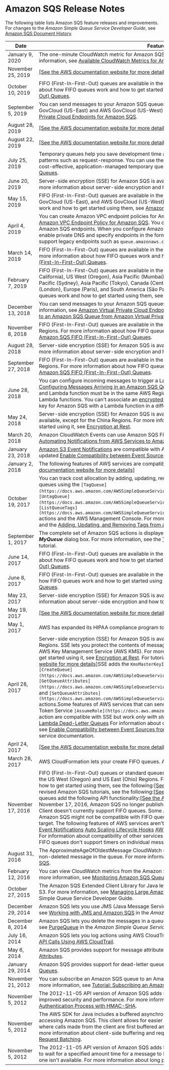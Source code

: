 # Amazon SQS Release Notes<a name="sqs-release-notes"></a>

The following table lists Amazon SQS feature releases and improvements\. For changes to the *Amazon Simple Queue Service Developer Guide*, see [Amazon SQS Document History](sqs-document-history.md)\.


| Date | Feature Release | 
| --- | --- | 
| January 9, 2020 | The one\-minute CloudWatch metric for Amazon SQS is available in all commercial Regions\. For more information, see [Available CloudWatch Metrics for Amazon SQS](sqs-available-cloudwatch-metrics.md)\.  | 
| November 25, 2019 |  [\[See the AWS documentation website for more details\]](http://docs.aws.amazon.com/AWSSimpleQueueService/latest/SQSDeveloperGuide/sqs-release-notes.html)  | 
| October 10, 2019 | FIFO \(First\-In\-First\-Out\) queues are available in the Middle East \(Bahrain\) Region\. For more information about how FIFO queues work and how to get started using them, see [Amazon SQS FIFO \(First\-In\-First\-Out\) Queues](FIFO-queues.md)\. | 
| September 5, 2019 | You can send messages to your Amazon SQS queues from Amazon Virtual Private Cloud in the AWS GovCloud \(US\-East\) and AWS GovCloud \(US\-West\) Regions\. For more information, see [Amazon Virtual Private Cloud Endpoints for Amazon SQS](sqs-internetwork-traffic-privacy.md#sqs-vpc-endpoints)\. | 
| August 28, 2019 |  [\[See the AWS documentation website for more details\]](http://docs.aws.amazon.com/AWSSimpleQueueService/latest/SQSDeveloperGuide/sqs-release-notes.html)  | 
| August 22, 2019 |  [\[See the AWS documentation website for more details\]](http://docs.aws.amazon.com/AWSSimpleQueueService/latest/SQSDeveloperGuide/sqs-release-notes.html)  | 
| July 25, 2019 | Temporary queues help you save development time and deployment costs when using common message patterns such as request\-response\. You can use the [Temporary Queue Client](https://github.com/awslabs/amazon-sqs-java-temporary-queues-client) to create high\-throughput, cost\-effective, application\-managed temporary queues\. For more information, see [Amazon SQS Temporary Queues](sqs-temporary-queues.md)\. | 
| June 20, 2019 | Server\-side encryption \(SSE\) for Amazon SQS is available in the AWS GovCloud \(US\-East\) Region\. For more information about server\-side encryption and how to get started using it, see [Encryption at Rest](sqs-server-side-encryption.md)\. | 
| May 15, 2019 | FIFO \(First\-In\-First\-Out\) queues are available in the Asia Pacific \(Hong Kong\), China \(Beijing\), AWS GovCloud \(US\-East\), and AWS GovCloud \(US\-West\) Regions\. For more information about how FIFO queues work and how to get started using them, see [Amazon SQS FIFO \(First\-In\-First\-Out\) Queues](FIFO-queues.md)\. | 
| April 4, 2019 | You can create Amazon VPC endpoint policies for Amazon SQS\. For more information, see [Creating an Amazon VPC Endpoint Policy for Amazon SQS](sqs-internetwork-traffic-privacy.md#sqs-vpc-endpoint-policy)\.   You can use Amazon Virtual Private Cloud only with HTTPS Amazon SQS endpoints\.   When you configure Amazon SQS to send messages from Amazon VPC, you must enable private DNS and specify endpoints in the format `sqs.us-east-2.amazonaws.com`\.   Private DNS doesn't support legacy endpoints such as `queue.amazonaws.com` or `us-east-2.queue.amazonaws.com`\.    | 
| March 14, 2019 | FIFO \(First\-In\-First\-Out\) queues are available in the Europe \(Stockholm\) and China \(Ningxia\) Regions\. For more information about how FIFO queues work and how to get started using them, see [Amazon SQS FIFO \(First\-In\-First\-Out\) Queues](FIFO-queues.md)\. | 
| February 7, 2019 | FIFO \(First\-In\-First\-Out\) queues are available in the US East \(Ohio\), US East \(N\. Virginia\), US West \(N\. California\), US West \(Oregon\), Asia Pacific \(Mumbai\), Asia Pacific \(Seoul\), Asia Pacific \(Singapore\), Asia Pacific \(Sydney\), Asia Pacific \(Tokyo\), Canada \(Central\), Europe \(Frankfurt\), Europe \(Ireland\), Europe \(London\), Europe \(Paris\), and South America \(São Paulo\) Regions\. For more information about how FIFO queues work and how to get started using them, see [Amazon SQS FIFO \(First\-In\-First\-Out\) Queues](FIFO-queues.md)\. | 
| December 13, 2018 | You can send messages to your Amazon SQS queues from Amazon Virtual Private Cloud\. For more information, see [Amazon Virtual Private Cloud Endpoints for Amazon SQS](sqs-internetwork-traffic-privacy.md#sqs-vpc-endpoints) and [Tutorial: Sending a Message to an Amazon SQS Queue from Amazon Virtual Private Cloud](sqs-sending-messages-from-vpc.md)\. | 
| November 8, 2018 | FIFO \(First\-In\-First\-Out\) queues are available in the Asia Pacific \(Sydney\) and Asia Pacific \(Tokyo\) Regions\. For more information about how FIFO queues work and how to get started using them, see [Amazon SQS FIFO \(First\-In\-First\-Out\) Queues](FIFO-queues.md)\. | 
| August 28, 2018 | Server\-side encryption \(SSE\) for Amazon SQS is available in the AWS GovCloud \(US\-West\) Region\. For more information about server\-side encryption and how to get started using it, see [Encryption at Rest](sqs-server-side-encryption.md)\. | 
| September 27, 2018 | FIFO \(First\-In\-First\-Out\) queues are available in the Asia Pacific \(Sydney\) and Asia Pacific \(Tokyo\) Regions\. For more information about how FIFO queues work and how to get started using them, see [Amazon SQS FIFO \(First\-In\-First\-Out\) Queues](FIFO-queues.md)\. | 
| June 28, 2018 | You can configure incoming messages to trigger a Lambda function\. For more information, see [Tutorial: Configuring Messages Arriving in an Amazon SQS Queue to Trigger an AWS Lambda Function](sqs-configure-lambda-function-trigger.md)\.   Your queue and Lambda function must be in the same AWS Region\.  You can associate only one queue with one or more Lambda functions\.  You can't associate an [encrypted queue](sqs-server-side-encryption.md) that uses an AWS managed customer master key for Amazon SQS with a Lambda function in a different AWS account\.   | 
| May 24, 2018 | Server\-side encryption \(SSE\) for Amazon SQS is available in all commercial Regions where Amazon SQS is available, except for the China Regions\. For more information about server\-side encryption and how to get started using it, see [Encryption at Rest](sqs-server-side-encryption.md)\. | 
| March 20, 2018 | Amazon CloudWatch Events can use Amazon SQS FIFO queues as targets\. For more information, see [Automating Notifications from AWS Services to Amazon SQS using CloudWatch Events](sqs-automating-using-cloudwatch-events.md)\. | 
| January 23, 2018 | [Amazon S3 Event Notifications](https://docs.aws.amazon.com/AmazonS3/latest/dev/NotificationHowTo.html) are compatible with Amazon SQS SSE\. For more information, see the updated [Enable Compatibility between Event Sources from AWS Services and Encrypted Queues](sqs-key-management.md#compatibility-with-aws-services) section\. | 
| January 2, 2018 | The following features of AWS services are compatible with Amazon SQS SSE: [\[See the AWS documentation website for more details\]](http://docs.aws.amazon.com/AWSSimpleQueueService/latest/SQSDeveloperGuide/sqs-release-notes.html) | 
| October 19, 2017 |  You can track cost allocation by adding, updating, removing, and listing metadata tags for Amazon SQS queues using the `[TagQueue](https://docs.aws.amazon.com/AWSSimpleQueueService/latest/APIReference/API_TagQueue.html)`, `[UntagQueue](https://docs.aws.amazon.com/AWSSimpleQueueService/latest/APIReference/API_UntagQueue.html)`, and `[ListQueueTags](https://docs.aws.amazon.com/AWSSimpleQueueService/latest/APIReference/API_ListQueueTags.html)` actions and the AWS Management Console\. For more information, see [Amazon SQS Cost Allocation Tags](sqs-queue-tags.md) and the [Adding, Updating, and Removing Tags from an Amazon SQS Queue](sqs-add-update-remove-tag-queue.md) tutorial\.  | 
| September 1, 2017 |  The complete set of Amazon SQS actions is displayed in the **Actions** list on the **Add a Permission to *MyQueue*** dialog box\. For more information, see the [Tutorial: Adding Permissions to an Amazon SQS Queue](sqs-add-permissions.md) tutorial\.  | 
| June 14, 2017 | FIFO \(First\-In\-First\-Out\) queues are available in the US East \(N\. Virginia\) region\. For more information about how FIFO queues work and how to get started using them, see [Amazon SQS FIFO \(First\-In\-First\-Out\) Queues](FIFO-queues.md)\. | 
| June 8, 2017 | FIFO \(First\-In\-First\-Out\) queues are available in the Europe \(Ireland\) region\. For more information about how FIFO queues work and how to get started using them, see [Amazon SQS FIFO \(First\-In\-First\-Out\) Queues](FIFO-queues.md)\. | 
| May 23, 2017 | Server\-side encryption \(SSE\) for Amazon SQS is available in the US East \(N\. Virginia\) Region\. For more information about server\-side encryption and how to get started using it, see [Encryption at Rest](sqs-server-side-encryption.md)\. | 
| May 19, 2017 |  [\[See the AWS documentation website for more details\]](http://docs.aws.amazon.com/AWSSimpleQueueService/latest/SQSDeveloperGuide/sqs-release-notes.html)  | 
| May 1, 2017 | AWS has expanded its HIPAA compliance program to include Amazon SQS as a [HIPAA Eligible Service](https://aws.amazon.com/compliance/hipaa-compliance/)\. | 
| April 28, 2017 | Server\-side encryption \(SSE\) for Amazon SQS is available in the US East \(Ohio\) and US West \(Oregon\) Regions\. SSE lets you protect the contents of messages in Amazon SQS queues using keys managed in the AWS Key Management Service \(AWS KMS\)\. For more information about server\-side encryption and how to get started using it, see [Encryption at Rest](sqs-server-side-encryption.md)\. For tutorials, see the following:[\[See the AWS documentation website for more details\]](http://docs.aws.amazon.com/AWSSimpleQueueService/latest/SQSDeveloperGuide/sqs-release-notes.html)SSE adds the `KmsMasterKeyId` and `KmsDataKeyReusePeriodSeconds` attributes to the `[CreateQueue](https://docs.aws.amazon.com/AWSSimpleQueueService/latest/APIReference/API_CreateQueue.html)`, `[GetQueueAttributes](https://docs.aws.amazon.com/AWSSimpleQueueService/latest/APIReference/API_GetQueueAttributes.html)`, and `[SetQueueAttributes](https://docs.aws.amazon.com/AWSSimpleQueueService/latest/APIReference/API_SetQueueAttributes.html)` actions\.Some features of AWS services that can send notifications to Amazon SQS using the AWS Security Token Service `[AssumeRole](https://docs.aws.amazon.com/STS/latest/APIReference/API_AssumeRole.html)` action are compatible with SSE but work *only with standard queues:*  [Auto Scaling Lifecycle Hooks](https://docs.aws.amazon.com/autoscaling/ec2/userguide/lifecycle-hooks.html) [AWS Lambda Dead\-Letter Queues](https://docs.aws.amazon.com/lambda/latest/dg/dlq.html)  For information about compatibility of other services with encrypted queues, see [Enable Compatibility between Event Sources from AWS Services and Encrypted Queues](sqs-key-management.md#compatibility-with-aws-services) and your service documentation\. | 
| April 24, 2017 |  [\[See the AWS documentation website for more details\]](http://docs.aws.amazon.com/AWSSimpleQueueService/latest/SQSDeveloperGuide/sqs-release-notes.html)  | 
| March 28, 2017 | AWS CloudFormation lets your create FIFO queues\. Added the [AWS CloudFormation](sqs-create-queue.md#create-queue-cloudformation) tutorial\. | 
| November 17, 2016 | FIFO \(First\-In\-First\-Out\) queues or standard queues \(another name for existing queues\) are available in the US West \(Oregon\) and US East \(Ohio\) Regions\. For more information about how FIFO queues work and how to get started using them, see the following:[\[See the AWS documentation website for more details\]](http://docs.aws.amazon.com/AWSSimpleQueueService/latest/SQSDeveloperGuide/sqs-release-notes.html)For revised Amazon SQS tutorials, see the following:[\[See the AWS documentation website for more details\]](http://docs.aws.amazon.com/AWSSimpleQueueService/latest/SQSDeveloperGuide/sqs-release-notes.html)FIFO queues add the following API functionality:[\[See the AWS documentation website for more details\]](http://docs.aws.amazon.com/AWSSimpleQueueService/latest/SQSDeveloperGuide/sqs-release-notes.html) As of November 17, 2016, Amazon SQS no longer publishes a WSDL\. The Amazon SQS Buffered Asynchronous Client doesn't currently support FIFO queues\. Some AWS or external services that send notifications to Amazon SQS might not be compatible with FIFO queues, despite allowing you to set a FIFO queue as a target\. The following features of AWS services aren't currently compatible with FIFO queues:  [Amazon S3 Event Notifications](https://docs.aws.amazon.com/AmazonS3/latest/dev/NotificationHowTo.html) [Auto Scaling Lifecycle Hooks](https://docs.aws.amazon.com/autoscaling/ec2/userguide/lifecycle-hooks.html) [AWS IoT Rule Actions](https://docs.aws.amazon.com/iot/latest/developerguide/iot-rule-actions.html) [AWS Lambda Dead\-Letter Queues](https://docs.aws.amazon.com/lambda/latest/dg/dlq.html)  For information about compatibility of other services with FIFO queues, see your service documentation\. FIFO queues don't support timers on individual messages\.  | 
| August 31, 2016 | The ApproximateAgeOfOldestMessage CloudWatch metric lets you find the approximate age of the oldest non\-deleted message in the queue\. For more information, see [Available CloudWatch Metrics for Amazon SQS](sqs-available-cloudwatch-metrics.md)\. | 
| February 12, 2016 | You can view CloudWatch metrics from the Amazon SQS console for up to 10 of your queues at a time\. For more information, see [Monitoring Amazon SQS Queues Using CloudWatch](sqs-monitoring-using-cloudwatch.md)\. | 
| October 27, 2015 | The Amazon SQS Extended Client Library for Java lets you manage Amazon SQS messages with Amazon S3\. For more information, see [Managing Large Amazon SQS Messages Using Amazon S3](sqs-s3-messages.md) in the Amazon Simple Queue Service Developer Guide\. | 
| December 29, 2014 |  Amazon SQS lets you use JMS \(Java Message Service\) with Amazon SQS queues\. For more information, see [Working with JMS and Amazon SQS](sqs-java-message-service-jms-client.md) in the *Amazon Simple Queue Service Developer Guide*\.  | 
| December 8, 2014 |  Amazon SQS lets you delete the messages in a queue using the `PurgeQueue` action\. For more information, see [PurgeQueue](https://docs.aws.amazon.com/AWSSimpleQueueService/latest/APIReference/API_PurgeQueue.html) in the *Amazon Simple Queue Service API Reference*\.  | 
| July 16, 2014 |  Amazon SQS lets you log actions using AWS CloudTrail\. For more information, see [Logging Amazon SQS API Calls Using AWS CloudTrail](sqs-logging-using-cloudtrail.md)\.  | 
| May 6, 2014 |  Amazon SQS provides support for message attributes\. For more information, see [Amazon SQS Message Attributes](sqs-message-attributes.md)\.  | 
| January 29, 2014 |  Amazon SQS provides support for dead\-letter queues\. For more information, see [Amazon SQS Dead\-Letter Queues](sqs-dead-letter-queues.md)\.  | 
| November 21, 2012 |  You can subscribe an Amazon SQS queue to an Amazon SNS topic using the Amazon SQS console\. For more information, see [Tutorial: Subscribing an Amazon SQS Queue to an Amazon SNS Topic](sqs-subscribe-queue-sns-topic.md)\.  | 
| November 5, 2012 |  The 2012\-11\-05 API version of Amazon SQS adds support for Signature Version 4, which provides improved security and performance\. For more information about Signature Version 4, see [Basic Authentication Process with HMAC\-SHA](sqs-api-request-authentication.md#sqs-api-basic-authentication-process)\.  | 
| November 5, 2012 |  The AWS SDK for Java includes a buffered asynchronous client, `AmazonSQSBufferedAsyncClient`, for accessing Amazon SQS\. This client allows for easier request batching by enabling client\-side buffering, where calls made from the client are first buffered and then sent as a batch request to Amazon SQS\. For more information about client\-side buffering and request batching, see [Enabling Client\-Side Buffering and Request Batching](sqs-client-side-buffering-request-batching.md)\.  | 
| November 5, 2012 |  The 2012\-11\-05 API version of Amazon SQS adds long polling support\. Long polling allows Amazon SQS to wait for a specified amount time for a message to be available instead of returning an empty response if one isn't available\. For more information about long polling, see [Amazon SQS Short and Long Polling](sqs-short-and-long-polling.md)\.  | 
